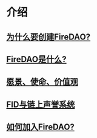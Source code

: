 # 介绍

## [为什么要创建FireDAO?](why.md)

## [FireDAO是什么?](what.md)

## [愿景、使命、价值观](VisionMissionValues.md)

## [FID与链上声誉系统](FIDAndOn-ChainReputation.md)

## [如何加入FireDAO?](join.md)